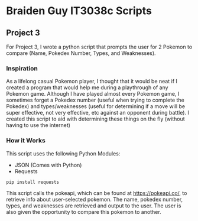 # Braiden Guy IT3038c Scripts
## Project 3
For Project 3, I wrote a python script that prompts the user for 2 Pokemon to compare (Name, Pokedex Number, Types, and Weaknesses). 

### Inspiration
As a lifelong casual Pokemon player, I thought that it would be neat if I created a program that would help me during a playthrough of any Pokemon game. Although I have played almost every Pokemon game, I sometimes forget a Pokedex number (useful when trying to complete the Pokedex) and types/weaknesses (useful for determining if a move will be super effective, not very effective, etc against an opponent during battle). 
I created this script to aid with determining these things on the fly (without having to use the internet)


### How it Works
This script uses the following Python Modules:
- JSON (Comes with Python)
- Requests
``` 
pip install requests
```

This script calls the pokeapi, which can be found at https://pokeapi.co/, to retrieve info about user-selected pokemon. The name, pokedex number, types, and weaknesses are retrieved and output to the user. The user is also given the opportunity to compare this pokemon to another.
